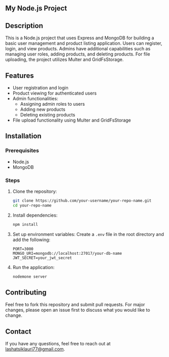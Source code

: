 ## My Node.js Project

## Description
This is a Node.js project that uses Express and MongoDB for building a basic user management and product listing application. Users can register, login, and view products. Admins have additional capabilities such as managing user roles, adding products, and deleting products. For file uploading, the project utilizes Multer and GridFsStorage.

## Features
- User registration and login
- Product viewing for authenticated users
- Admin functionalities:
  - Assigning admin roles to users
  - Adding new products
  - Deleting existing products
- File upload functionality using Multer and GridFsStorage

## Installation

### Prerequisites
- Node.js
- MongoDB

### Steps
1. Clone the repository:
    ```bash
    git clone https://github.com/your-username/your-repo-name.git
    cd your-repo-name
    ```

2. Install dependencies:
    ```bash
    npm install
    ```

3. Set up environment variables:
    Create a `.env` file in the root directory and add the following:
    ```env
    PORT=3000
    MONGO_URI=mongodb://localhost:27017/your-db-name
    JWT_SECRET=your_jwt_secret
    ```

4. Run the application:
    ```bash
    nodemone server
    ```

## Contributing
Feel free to fork this repository and submit pull requests. For major changes, please open an issue first to discuss what you would like to change.

## Contact
If you have any questions, feel free to reach out at lashatsiklauri77@gmail.com.
